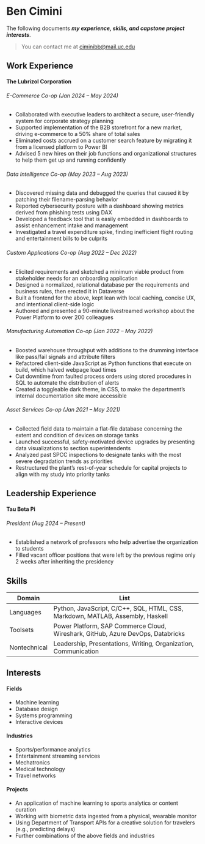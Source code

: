 # Ben Cimini

The following documents ***my experience, skills, and capstone project interests***.

> You can contact me at ciminibb@mail.uc.edu

## Work Experience

#### The Lubrizol Corporation

###### E-Commerce Co-op *(Jan 2024 – May 2024)*

- Collaborated with executive leaders to architect a secure, user-friendly system for corporate strategy planning
- Supported implementation of the B2B storefront for a new market, driving e-commerce to a 50% share of total sales
- Eliminated costs accrued on a customer search feature by migrating it from a licensed platform to Power BI
- Advised 5 new hires on their job functions and organizational structures to help them get up and running confidently 
 
###### Data Intelligence Co-op *(May 2023 – Aug 2023)*

- Discovered missing data and debugged the queries that caused it by patching their filename-parsing behavior
- Reported cybersecurity posture with a dashboard showing metrics derived from phishing tests using DAX
- Developed a feedback tool that is easily embedded in dashboards to assist enhancement intake and management
- Investigated a travel expenditure spike, finding inefficient flight routing and entertainment bills to be culprits 
 
###### Custom Applications Co-op *(Aug 2022 – Dec 2022)*

- Elicited requirements and sketched a minimum viable product from stakeholder needs for an onboarding application
- Designed a normalized, relational database per the requirements and business rules, then erected it in Dataverse
- Built a frontend for the above, kept lean with local caching, concise UX, and intentional client-side logic
- Authored and presented a 90-minute livestreamed workshop about the Power Platform to over 200 colleagues 
 
###### Manufacturing Automation Co-op *(Jan 2022 – May 2022)*

- Boosted warehouse throughput with additions to the drumming interface like pass/fail signals and attribute filters
- Refactored client-side JavaScript as Python functions that execute on build, which halved webpage load times
- Cut downtime from faulted process orders using stored procedures in SQL to automate the distribution of alerts
- Created a toggleable dark theme, in CSS, to make the department’s internal documentation site more accessible 
 
###### Asset Services Co-op *(Jan 2021 – May 2021)*

- Collected field data to maintain a flat-file database concerning the extent and condition of devices on storage tanks
- Launched successful, safety-motivated device upgrades by presenting data visualizations to section superintendents
- Analyzed past SPCC inspections to designate tanks with the most severe degradation trends as priorities
- Restructured the plant’s rest-of-year schedule for capital projects to align with my study into priority tanks

## Leadership Experience

#### Tau Beta Pi

###### President *(Aug 2024 – Present)*

- Established a network of professors who help advertise the organization to students
- Filled vacant officer positions that were left by the previous regime only 2 weeks after inheriting the presidency

## Skills

| Domain | List |
| ------ | ---- |
| Languages | Python, JavaScript, C/C++, SQL, HTML, CSS, Markdown, MATLAB, Assembly, Haskell |
| Toolsets | Power Platform, SAP Commerce Cloud, Wireshark, GitHub, Azure DevOps, Databricks |
| Nontechnical | Leadership, Presentations, Writing, Organization, Communication |

## Interests

#### Fields

- Machine learning
- Database design
- Systems programming
- Interactive devices

#### Industries

- Sports/performance analytics
- Entertainment streaming services
- Mechatronics
- Medical technology
- Travel networks

#### Projects

- An application of machine learning to sports analytics or content curation
- Working with biometric data ingested from a physical, wearable monitor
- Using Department of Transport APIs for a creative solution for travelers (e.g., predicting delays)
- Further combinations of the above fields and industries
